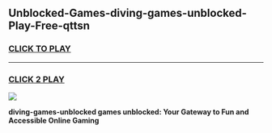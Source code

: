
## Unblocked-Games-diving-games-unblocked-Play-Free-qttsn
<h3>
<a href="https://premium76.site?title=diving-games-unblocked&ref=18A1">CLICK TO PLAY</a></h3>
<hr>

<h3>
<a href="https://premium76.site?title=diving-games-unblocked&ref=18A1">CLICK 2 PLAY</a>
  
</h3>

<a href="https://premium76.site?title=diving-games-unblocked&ref=18A1"><img src="https://clearcache.store/games.png"></a>


**diving-games-unblocked games unblocked: Your Gateway to Fun and Accessible Online Gaming**
